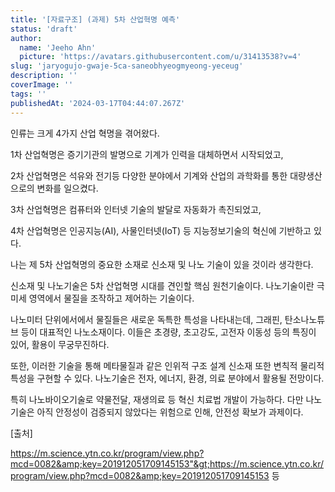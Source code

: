 ```yaml
---
title: '[자료구조] (과제) 5차 산업혁명 예측'
status: 'draft'
author:
  name: 'Jeeho Ahn'
  picture: 'https://avatars.githubusercontent.com/u/31413538?v=4'
slug: 'jaryogujo-gwaje-5ca-saneobhyeogmyeong-yeceug'
description: ''
coverImage: ''
tags: ''
publishedAt: '2024-03-17T04:44:07.267Z'
---
```


인류는 크게 4가지 산업 혁명을 겪어왔다.

1차 산업혁명은 증기기관의 발명으로 기계가 인력을 대체하면서 시작되었고,

2차 산업혁명은 석유와 전기등 다양한 분야에서 기계와 산업의 과학화를 통한 대량생산으로의 변화를 일으켰다.

3차 산업혁명은 컴퓨터와 인터넷 기술의 발달로 자동화가 촉진되었고,

4차 산업혁명은 인공지능(AI), 사물인터넷(IoT) 등 지능정보기술의 혁신에 기반하고 있다. 

나는 제 5차 산업혁명의 중요한 소재로 신소재 및 나노 기술이 있을 것이라 생각한다.

신소재 및 나노기술은 5차 산업혁명 시대를 견인할 핵심 원천기술이다. 나노기술이란 극미세 영역에서 물질을 조작하고 제어하는 기술이다.

나노미터 단위에서에서 물질들은 새로운 독특한 특성을 나타내는데, 그래핀, 탄소나노튜브 등이 대표적인 나노소재이다. 이들은 초경량, 초고강도, 고전자 이동성 등의 특징이 있어, 활용이 무궁무진하다.

또한, 이러한 기술을 통해 메타물질과 같은 인위적 구조 설계 신소재 또한 변칙적 물리적 특성을 구현할 수 있다. 나노기술은 전자, 에너지, 환경, 의료 분야에서 활용될 전망이다.

특히 나노바이오기술로 약물전달, 재생의료 등 혁신 치료법 개발이 가능하다. 다만 나노기술은 아직 안정성이 검증되지 않았다는 위험으로 인해, 안전성 확보가 과제이다.

\[출처\]

<https://m.science.ytn.co.kr/program/view.php?mcd=0082&amp;key=201912051709145153"&gt;https://m.science.ytn.co.kr/program/view.php?mcd=0082&amp;key=201912051709145153> 등